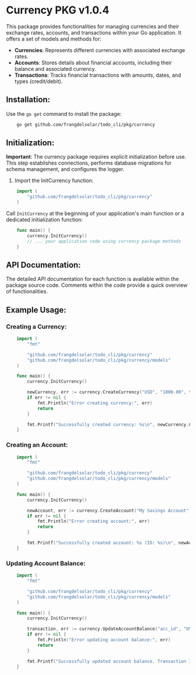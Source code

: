 # Currency PKG v1.0.4

This package provides functionalities for managing currencies and their exchange rates, accounts, and transactions within your Go application. It offers a set of models and methods for:

-   **Currencies**: Represents different currencies with associated exchange rates.
-   **Accounts**: Stores details about financial accounts, including their balance and associated currency.
-   **Transactions**: Tracks financial transactions with amounts, dates, and types (credit/debit).

## Installation:

Use the `go get` command to install the package:

```bash
    go get github.com/frangdelsolar/todo_cli/pkg/currency
```

## Initialization:

**Important**: The currency package requires explicit initialization before use. This step establishes connections, performs database migrations for schema management, and configures the logger.

1. Import the InitCurrency function:

```go
    import (
        "github.com/frangdelsolar/todo_cli/pkg/currency"
    )
```

Call `InitCurrency` at the beginning of your application's main function or a dedicated initialization function:

```go
    func main() {
        currency.InitCurrency()
        // ... your application code using currency package methods
    }
```

## API Documentation:

The detailed API documentation for each function is available within the package source code. Comments within the code provide a quick overview of functionalities.

## Example Usage:

### Creating a Currency:

```go
    import (
        "fmt"

        "github.com/frangdelsolar/todo_cli/pkg/currency"
        "github.com/frangdelsolar/todo_cli/pkg/currency/models"
    )

    func main() {
        currency.InitCurrency()

        newCurrency, err := currency.CreateCurrency("USD", "1000.00", time.Now().Format(time.DateOnly))
        if err != nil {
            fmt.Println("Error creating currency:", err)
            return
        }

        fmt.Printf("Successfully created currency: %s\n", newCurrency.Code)
    }
```

### Creating an Account:

```go
    import (
        "fmt"

        "github.com/frangdelsolar/todo_cli/pkg/currency"
        "github.com/frangdelsolar/todo_cli/pkg/currency/models"
    )

    func main() {
        currency.InitCurrency()

        newAccount, err := currency.CreateAccount("My Savings Account", "1000.00", "USD", true)
        if err != nil {
            fmt.Println("Error creating account:", err)
            return
        }

        fmt.Printf("Successfully created account: %s (ID: %s)\n", newAccount.Name, newAccount.ID)
    }
```

### Updating Account Balance:

```go
    import (
        "fmt"

        "github.com/frangdelsolar/todo_cli/pkg/currency"
        "github.com/frangdelsolar/todo_cli/pkg/currency/models"
    )

    func main() {
        currency.InitCurrency()

        transaction, err := currency.UpdateAccountBalance("acc_id", "USD", "100.00", time.Now().Format(time.DateOnly), "Deposit", "credit")
        if err != nil {
            fmt.Println("Error updating account balance:", err)
            return
        }

        fmt.Printf("Successfully updated account balance. Transaction ID: %s\n", transaction.ID)
    }
```
